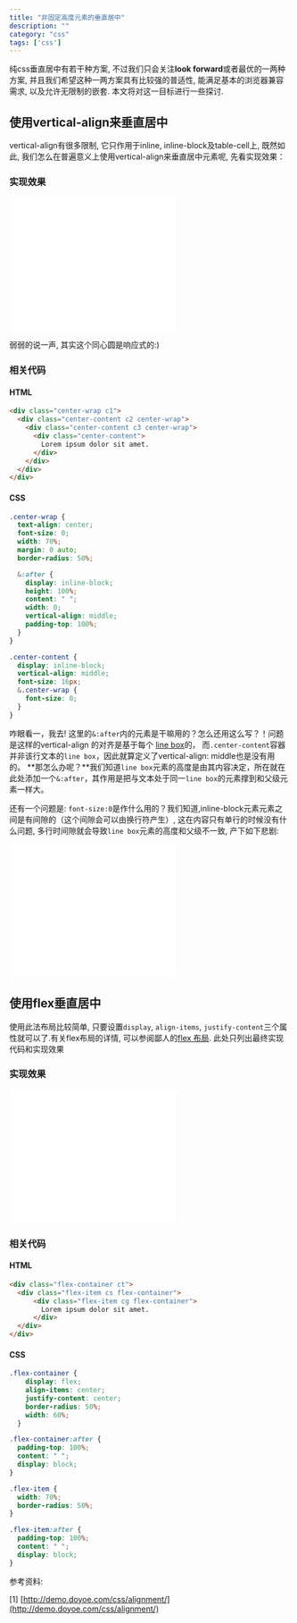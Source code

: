 ```yaml
---
title: "非固定高度元素的垂直居中"
description: ""
category: "css"
tags: ['css']
---
```


纯css垂直居中有若干种方案, 不过我们只会关注**look forward**或者最优的一两种方案,
并且我们希望这种一两方案具有比较强的普适性, 能满足基本的浏览器兼容需求, 以及允许无限制的嵌套.
本文将对这一目标进行一些探讨.

## 使用vertical-align来垂直居中

vertical-align有很多限制, 它只作用于inline, inline-block及table-cell上, 既然如此,
我们怎么在普遍意义上使用vertical-align来垂直居中元素呢, 先看实现效果：

### 实现效果
<iframe width="300" height="240" src="/embed/vertical-align/vertical-align.html" frameborder="0" allowfullscreen></iframe>

弱弱的说一声, 其实这个同心圆是响应式的:)

### 相关代码


#### HTML
```html
<div class="center-wrap c1">
  <div class="center-content c2 center-wrap">
    <div class="center-content c3 center-wrap">
      <div class="center-content">
        Lorem ipsum dolor sit amet.
      </div>
    </div>
  </div>
</div>
```
#### CSS
```css
.center-wrap {
  text-align: center;
  font-size: 0;
  width: 70%;
  margin: 0 auto;
  border-radius: 50%;

  &:after {
    display: inline-block;
    height: 100%;
    content: " ";
    width: 0;
    vertical-align: middle;
    padding-top: 100%;
  }
}

.center-content {
  display: inline-block;
  vertical-align: middle;
  font-size: 16px;
  &.center-wrap {
    font-size: 0;
  }
}
```

咋眼看一，我去! 这里的`&:after`内的元素是干嘛用的？怎么还用这么写？！问题是这样的vertical-align
的对齐是基于每个 [line box](http://www.w3.org/TR/CSS21/visuren.html#inline-formatting)的，
而`.center-content`容器并非该行文本的`line box`，因此就算定义了vertical-align: middle也是没有用的。
**那怎么办呢？**我们知道`line box`元素的高度是由其内容决定，所在就在此处添加一个`&:after`，其作用是把与文本处于同一`line box`的元素撑到和父级元素一样大。

还有一个问题是: `font-size:0`是作什么用的？我们知道,inline-block元素元素之间是有间隙的（这个间隙会可以由换行符产生）,
这在内容只有单行的时候没有什么问题, 多行时间隙就会导致`line box`元素的高度和父级不一致, 产下如下悲剧:

<iframe width="300" height="240" src="/embed/vertical-align/vertical-align-break.html" frameborder="0" allowfullscreen></iframe>

## 使用flex垂直居中

使用此法布局比较简单, 只要设置`display`, `align-items`, `justify-content`三个属性就可以了.有关flex布局的详情, 可以参阅鄙人的[flex 布局](http://linkarys.github.io//css/flex/).
此处只列出最终实现代码和实现效果

### 实现效果&nbsp;
<iframe width="300" height="240" src="/embed/vertical-align/vertical-align-flex.html" frameborder="0" allowfullscreen></iframe>

### 相关代码&nbsp;
#### HTML&nbsp;
```html
<div class="flex-container ct">
  <div class="flex-item cs flex-container">
      <div class="flex-item cg flex-container">
        Lorem ipsum dolor sit amet.
      </div>
  </div>
</div>
```

#### CSS&nbsp;

```css
.flex-container {
    display: flex;
    align-items: center;
    justify-content: center;
    border-radius: 50%;
    width: 60%;
  }

.flex-container:after {
  padding-top: 100%;
  content: " ";
  display: block;
}

.flex-item {
  width: 70%;
  border-radius: 50%;
}

.flex-item:after {
  padding-top: 100%;
  content: " ";
  display: block;
}
```

参考资料:

[1] [http://demo.doyoe.com/css/alignment/](http://demo.doyoe.com/css/alignment/)
